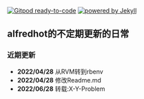 [![Gitpod ready-to-code](https://img.shields.io/badge/Gitpod-ready--to--code-blue?logo=gitpod)](https://gitpod.io/#https://github.com/alfredhot/alfredhot.github.io)
[![powered by Jekyll](https://img.shields.io/badge/powered_by-Jekyll-blue.svg)](https://jekyllrb.com/)
## alfredhot的不定期更新的日常

### 近期更新
- **2022/04/28** 从RVM转到rbenv
- **2022/04/28** 修改Readme.md
- **2022/06/28** 转载:X-Y-Problem